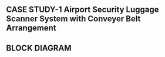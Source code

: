 ## CASE STUDY-1  Airport Security Luggage Scanner System with Conveyer Belt Arrangement

## BLOCK DIAGRAM







